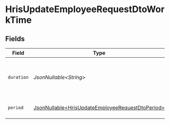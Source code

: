 # HrisUpdateEmployeeRequestDtoWorkTime


## Fields

| Field                                                                                                              | Type                                                                                                               | Required                                                                                                           | Description                                                                                                        | Example                                                                                                            |
| ------------------------------------------------------------------------------------------------------------------ | ------------------------------------------------------------------------------------------------------------------ | ------------------------------------------------------------------------------------------------------------------ | ------------------------------------------------------------------------------------------------------------------ | ------------------------------------------------------------------------------------------------------------------ |
| `duration`                                                                                                         | *JsonNullable\<String>*                                                                                            | :heavy_minus_sign:                                                                                                 | The work time duration in ISO 8601 duration format                                                                 | P0Y0M0DT8H0M0S                                                                                                     |
| `period`                                                                                                           | [JsonNullable\<HrisUpdateEmployeeRequestDtoPeriod>](../../models/components/HrisUpdateEmployeeRequestDtoPeriod.md) | :heavy_minus_sign:                                                                                                 | The period of the work time                                                                                        | month                                                                                                              |